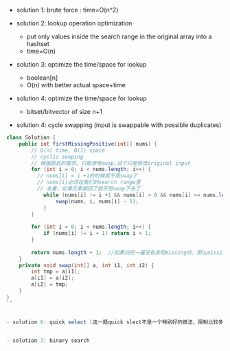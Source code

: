 - solution 1: brute force  : time=O(n^2)

- solution 2: lookup operation optimization
  - put only values inside the search range in the original array into a hashset
  - time=O(n)

- solution 3: optimize the time/space for lookup
  - boolean[n]
  - O(n) with better actual space+time


- solution 4: optimize the time/space for lookup
  - bitset/bitvector of size n+1


- solution 4: cycle swapping  (input is swappable with possible duplicates)

```java
class Solution {
    public int firstMissingPositive(int[] nums) {
        // O(n) time, O(1) space
        // cyclic swaping
        // 根据题目的要求，只能原地swap,这个只能修改original input
        for (int i = 0; i < nums.length; i++) {
          // nums[i] = i +1的时候就不用swap了
          // nums[i]必须在我们的search range里
          // 去重，如果元素相同了就不用swap下去了
            while (nums[i] != i +1 && nums[i] > 0 && nums[i] <= nums.length && nums[i] != nums[nums[i] - 1] ) {
                swap(nums, i, nums[i] - 1);
            }
        }
        
        for (int i = 0; i < nums.length; i++) {
            if (nums[i] != i + 1) return i + 1;
        }
        
        return nums.length + 1;  //如果扫完一遍没有发现missing的，那么missing的就是最后一个
    }
    private void swap(int[] a, int i1, int i2) {
        int tmp = a[i1];
        a[i1] = a[i2];
        a[i2] = tmp;
    }
}
``


- solution 6: quick select (这一题quick slect不是一个特别好的做法，限制比较多)


- solution 7: binary search